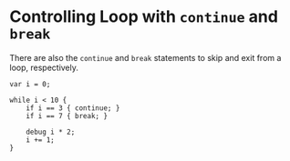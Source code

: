 # Controlling Loop with `continue` and `break`

There are also the `continue` and `break` statements to skip and exit from a loop, respectively.

```
var i = 0;

while i < 10 {
    if i == 3 { continue; }
    if i == 7 { break; }

    debug i * 2;
    i += 1;
}
```
